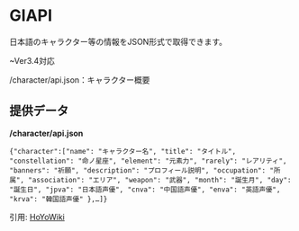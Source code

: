 # GIAPI
日本語のキャラクター等の情報をJSON形式で取得できます。

~Ver3.4対応

/character/api.json：キャラクター概要

## 提供データ
**/character/api.json**

`{"character":["name": "キャラクター名", "title": "タイトル", "constellation": "命ノ星座", "element": "元素力", "rarely": "レアリティ", "banners": "祈願", "description": "プロフィール説明", "occupation": "所属", "association": "エリア", "weapon": "武器", "month": "誕生月", "day": "誕生日", "jpva": "日本語声優", "cnva": "中国語声優", "enva": "英語声優", "krva": "韓国語声優" },…]}`

引用: [HoYoWiki](https://wiki.hoyolab.com/m/genshin/aggregate/character)
